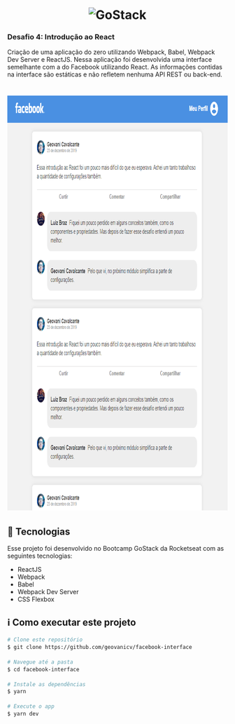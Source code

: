 <h1 align="center">
    <img alt="GoStack" src="https://rocketseat-cdn.s3-sa-east-1.amazonaws.com/bootcamp-header.png" width="200px" />
</h1>

<h3>
  Desafio 4: Introdução ao React
</h3>

Criação de uma aplicação do zero utilizando Webpack, Babel, Webpack Dev Server e ReactJS.
Nessa aplicação foi desenvolvida uma interface semelhante com a do Facebook utilizando React.
As informações contidas na interface são estáticas e não refletem nenhuma API REST ou back-end.

<h1 align="center">
    <img alt="GoStack" src="img/img-1.png" width="908px" height="946px" />
</h1>

## :rocket: Tecnologias

Esse projeto foi desenvolvido no Bootcamp GoStack da Rocketseat com as seguintes tecnologias:

-  ReactJS
-  Webpack
-  Babel 
-  Webpack Dev Server
-  CSS Flexbox

## :information_source: Como executar este projeto

```bash
# Clone este repositório
$ git clone https://github.com/geovanicv/facebook-interface

# Navegue até a pasta
$ cd facebook-interface

# Instale as dependências
$ yarn

# Execute o app
$ yarn dev
```
